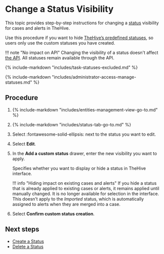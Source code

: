 # Change a Status Visibility

<!-- md:version 5.5 -->

This topic provides step-by-step instructions for changing a [status](about-statuses.md) visibility for cases and alerts in TheHive.

Use this procedure if you want to hide [TheHive’s predefined statuses](about-statuses.md#predefined-statuses), so users only use the custom statuses you have created. 

!!! note "No impact on API"
    Changing the visibility of a status doesn't affect [the API](https://docs.strangebee.com/thehive/api-docs/). All statuses remain available through the API.

{% include-markdown "includes/task-statuses-excluded.md" %}

{% include-markdown "includes/administrator-access-manage-statuses.md" %}

<h2>Procedure</h2>

1. {% include-markdown "includes/entities-management-view-go-to.md" %}

2. {% include-markdown "includes/status-tab-go-to.md" %}

3. Select :fontawesome-solid-ellipsis: next to the status you want to edit.

4. Select **Edit**.

5. In the **Add a custom status** drawer, enter the new visibility you want to apply.

    Specifies whether you want to display or hide a status in TheHive interface.
    
    !!! info "Hiding impact on existing cases and alerts"
        If you hide a status that is already applied to existing cases or alerts, it remains applied until manually changed. It is no longer available for selection in the interface. This doesn't apply to the *Imported* status, which is automatically assigned to alerts when they are merged into a case.

6. Select **Confirm custom status creation**.

<h2>Next steps</h2>

* [Create a Status](create-a-status.md)
* [Delete a Status](delete-a-status.md)